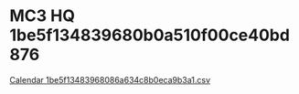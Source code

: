 # MC3 HQ 1be5f134839680b0a510f00ce40bd876

[Calendar 1be5f13483968086a634c8b0eca9b3a1.csv](MC3%20HQ%201be5f134839680b0a510f00ce40bd876%20dc198e5182404bfc87b7471735da0862/Calendar%201be5f13483968086a634c8b0eca9b3a1%20csv%20d520e2ee24f24a408862b5922d73d639.md)
